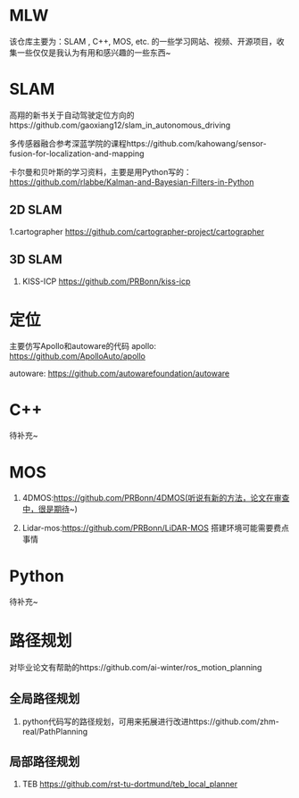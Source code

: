 # MLW
该仓库主要为：SLAM , C++, MOS,  etc. 的一些学习网站、视频、开源项目，收集一些仅仅是我认为有用和感兴趣的一些东西~

# SLAM

高翔的新书关于自动驾驶定位方向的https://github.com/gaoxiang12/slam_in_autonomous_driving

多传感器融合参考深蓝学院的课程https://github.com/kahowang/sensor-fusion-for-localization-and-mapping

卡尔曼和贝叶斯的学习资料，主要是用Python写的：https://github.com/rlabbe/Kalman-and-Bayesian-Filters-in-Python
## 2D SLAM

1.cartographer https://github.com/cartographer-project/cartographer

## 3D SLAM

1. KISS-ICP https://github.com/PRBonn/kiss-icp


# 定位
主要仿写Apollo和autoware的代码
apollo: https://github.com/ApolloAuto/apollo

autoware: https://github.com/autowarefoundation/autoware
# C++
待补充~


# MOS
1. 4DMOS:https://github.com/PRBonn/4DMOS(听说有新的方法，论文在审查中，很是期待~)

2. Lidar-mos:https://github.com/PRBonn/LiDAR-MOS 搭建环境可能需要费点事情
# Python
待补充~


# 路径规划
对毕业论文有帮助的https://github.com/ai-winter/ros_motion_planning
## 全局路径规划
1. python代码写的路径规划，可用来拓展进行改进https://github.com/zhm-real/PathPlanning

## 局部路径规划
1. TEB https://github.com/rst-tu-dortmund/teb_local_planner
